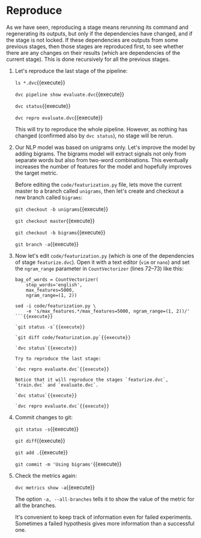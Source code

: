 # Reproduce

As we have seen, reproducing a stage means rerunning its command and
regenerating its outputs, but only if the dependencies have changed,
and if the stage is not locked. If these dependencies are outputs from
some previous stages, then those stages are reproduced first, to see
whether there are any changes on their results (which are dependencies
of the current stage). This is done recursively for all the previous
stages.

1. Let's reproduce the last stage of the pipeline:

   `ls *.dvc`{{execute}}
   
   `dvc pipeline show evaluate.dvc`{{execute}}
   
   `dvc status`{{execute}}

   `dvc repro evaluate.dvc`{{execute}}
   
   This will try to reproduce the whole pipeline. However, as nothing
   has changed (confirmed also by `dvc status`), no stage will be
   rerun.
   
2. Our NLP model was based on unigrams only. Let's improve the model
   by adding bigrams. The bigrams model will extract signals not only
   from separate words but also from two-word combinations. This
   eventually increases the number of features for the model and
   hopefully improves the target metric.
   
   Before editing the `code/featurization.py` file, lets move the
   current master to a branch called `unigrams`, then let's create and
   checkout a new branch called `bigrams`:
   
   `git checkout -b unigrams`{{execute}}
   
   `git checkout master`{{execute}}
   
   `git checkout -b bigrams`{{execute}}
   
   `git branch -a`{{execute}}

3. Now let's edit `code/featurization.py` (which is one of the
   dependencies of stage `featurize.dvc`). Open it with a text editor
   (`vim` or `nano`) and set the `ngram_range` parameter in
   `CountVectorizer` (lines 72–73) like this:
   
   ```
   bag_of_words = CountVectorizer(
       stop_words='english',
       max_features=5000,
       ngram_range=(1, 2))
   ```
   
   ```
   sed -i code/featurization.py \
       -e 's/max_features.*/max_features=5000, ngram_range=(1, 2))/'
   ```{{execute}}
   
   `git status -s`{{execute}}
   
   `git diff code/featurization.py`{{execute}}
   
   `dvc status`{{execute}}
   
   Try to reproduce the last stage:
   
   `dvc repro evaluate.dvc`{{execute}}
   
   Notice that it will reproduce the stages `featurize.dvc`,
   `train.dvc` and `evaluate.dvc`.
   
   `dvc status`{{execute}}
   
   `dvc repro evaluate.dvc`{{execute}}
   
4. Commit changes to git:

   `git status -s`{{execute}}
   
   `git diff`{{execute}}
   
   `git add .`{{execute}}
   
   `git commit -m 'Using bigrams'`{{execute}}

5. Check the metrics again:

   `dvc metrics show -a`{{execute}}

   The option `-a, --all-branches` tells it to show the value of the
   metric for all the branches.
   
   It's convenient to keep track of information even for failed
   experiments. Sometimes a failed hypothesis gives more information
   than a successful one.
